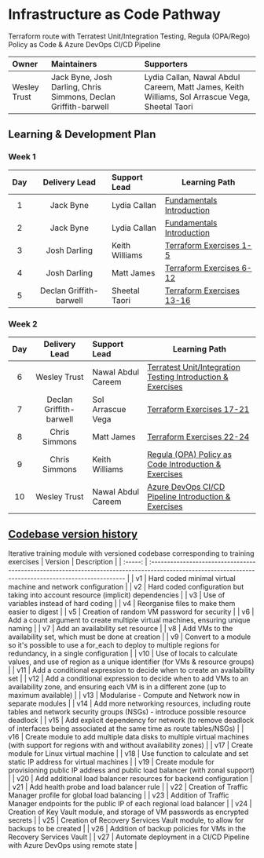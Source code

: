 # Infrastructure as Code Pathway
Terraform route with Terratest Unit/Integration Testing, Regula (OPA/Rego) Policy as Code & Azure DevOps CI/CD Pipeline

| Owner        | Maintainers                                          | Supporters                                                                            |
| :----------- | :--------------------------------------------------- | :------------------------------------------------------------------------------------ |
| Wesley Trust | Jack Byne, Josh Darling, Chris Simmons, Declan Griffith-barwell | Lydia Callan, Nawal Abdul Careem, Matt James, Keith Williams, Sol Arrascue Vega, Sheetal Taori |

## Learning & Development Plan

### Week 1
|  Day  | Delivery Lead | Support Lead       | Learning Path                                                                                                           |
| :---: | :-----------: | :----------------- | ----------------------------------------------------------------------------------------------------------------------- |
|   1   |   Jack Byne   | Lydia Callan       | [Fundamentals Introduction](https://github.com/CG-CIS/pe-chapter-infrastructure-as-code-pathway/tree/main/Week_1/Day_1) |
|   2   |   Jack Byne   | Lydia Callan       | [Fundamentals Introduction](https://github.com/CG-CIS/pe-chapter-infrastructure-as-code-pathway/tree/main/Week_1/Day_2) |
|   3   | Josh Darling  | Keith Williams     | [Terraform Exercises 1-5](https://github.com/CG-CIS/pe-chapter-infrastructure-as-code-pathway/tree/main/Week_1/Day_3)   |
|   4   | Josh Darling  | Matt James         | [Terraform Exercises 6-12](https://github.com/CG-CIS/pe-chapter-infrastructure-as-code-pathway/tree/main/Week_1/Day_4)  |
|   5   | Declan Griffith-barwell  | Sheetal Taori | [Terraform Exercises 13-16](https://github.com/CG-CIS/pe-chapter-infrastructure-as-code-pathway/tree/main/Week_1/Day_5) |

### Week 2

|  Day  | Delivery Lead | Support Lead            | Learning Path                                                                                                                                             |
| :---: | :-----------: | :---------------------- | --------------------------------------------------------------------------------------------------------------------------------------------------------- |
|   6   | Wesley Trust  | Nawal Abdul Careem | [Terratest Unit/Integration Testing Introduction & Exercises](https://github.com/CG-CIS/pe-chapter-infrastructure-as-code-pathway/tree/main/Week_2/Day_6) |
|   7   | Declan Griffith-barwell  | Sol Arrascue Vega | [Terraform Exercises 17-21](https://github.com/CG-CIS/pe-chapter-infrastructure-as-code-pathway/tree/main/Week_2/Day_7)                                   |
|   8   | Chris Simmons | Matt James              | [Terraform Exercises 22-24](https://github.com/CG-CIS/pe-chapter-infrastructure-as-code-pathway/tree/main/Week_2/Day_8)                                   |
|   9   | Chris Simmons | Keith Williams          | [Regula (OPA) Policy as Code Introduction & Exercises](https://github.com/CG-CIS/pe-chapter-infrastructure-as-code-pathway/tree/main/Week_2/Day_9)   |
|  10   | Wesley Trust  | Nawal Abdul Careem      | [Azure DevOps CI/CD Pipeline Introduction & Exercises](https://github.com/CG-CIS/pe-chapter-infrastructure-as-code-pathway/tree/main/Week_2/Day_10)     |

## [Codebase version history](https://github.com/wesley-trust/TerraformTraining/)
Iterative training module with versioned codebase corresponding to training exercises
| Version | Description                                                                                                                                           |
| :-----: | :---------------------------------------------------------------------------------------------------------------------------------------------------- |
|   v1    | Hard coded minimal virtual machine and network configuration                                                                                          |
|   v2    | Hard coded configuration but taking into account resource (implicit) dependencies                                                                     |
|   v3    | Use of variables instead of hard coding                                                                                                               |
|   v4    | Reorganise files to make them easier to digest                                                                                                        |
|   v5    | Creation of random VM password for security                                                                                                           |
|   v6    | Add a count argument to create multiple virtual machines, ensuring unique naming                                                                      |
|   v7    | Add an availability set resource                                                                                                                      |
|   v8    | Add VMs to the availability set, which must be done at creation                                                                                       |
|   v9    | Convert to a module so it's possible to use a for_each to deploy to multiple regions for redundancy, in a single configuration                        |
|   v10   | Use of locals to calculate values, and use of region as a unique identifier (for VMs & resource groups)                                               |
|   v11   | Add a conditional expression to decide when to create an availability set                                                                             |
|   v12   | Add a conditional expression to decide when to add VMs to an availability zone, and ensuring each VM is in a different zone (up to maximum available) |
|   v13   | Modularise - Compute and Network now in separate modules                                                                                              |
|   v14   | Add more networking resources, including route tables and network security groups (NSGs) - introduce possible resource deadlock                       |
|   v15   | Add explicit dependency for network (to remove deadlock of interfaces being associated at the same time as route tables/NSGs)                         |
|   v16   | Create module to add multiple data disks to multiple virtual machines (with support for regions with and without availability zones)                  |
|   v17   | Create module for Linux virtual machine                                                                                                               |
|   v18   | Use function to calculate and set static IP address for virtual machines                                                                              |
|   v19   | Create module for provisioning public IP address and public load balancer (with zonal support)                                                        |
|   v20   | Add additional load balancer resources for backend configuration                                                                                      |
|   v21   | Add health probe and load balancer rule                                                                                                               |
|   v22   | Creation of Traffic Manager profile for global load balancing                                                                                         |
|   v23   | Addition of Traffic Manager endpoints for the public IP of each regional load balancer                                                                |
|   v24   | Creation of Key Vault module, and storage of VM passwords as encrypted secrets                                                                        |
|   v25   | Creation of Recovery Services Vault module, to allow for backups to be created                                                                        |
|   v26   | Addition of backup policies for VMs in the Recovery Services Vault                                                                                    |
|   v27   | Automate deployment in a CI/CD Pipeline with Azure DevOps using remote state                                                                          |